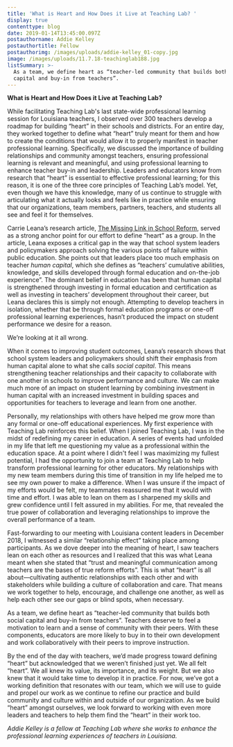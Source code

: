 ```yaml
---
title: 'What is Heart and How Does it Live at Teaching Lab? '
display: true
contenttype: blog
date: 2019-01-14T13:45:00.097Z
postauthorname: Addie Kelley
postauthortitle: Fellow
postauthorimg: /images/uploads/addie-kelley_01-copy.jpg
image: /images/uploads/11.7.18-teachinglab188.jpg
listSummary: >-
  As a team, we define heart as “teacher-led community that builds both social
  capital and buy-in from teachers”.
---
```

**What is Heart and How Does it Live at Teaching Lab?**

While facilitating Teaching Lab's last state-wide professional learning session for Louisiana teachers, I observed over 300 teachers develop a roadmap for building “heart” in their schools and districts. For an entire day, they worked together to define what “heart” truly meant for them and how to create the conditions that would allow it to properly manifest in teacher professional learning. Specifically, we discussed the importance of building relationships and community amongst teachers, ensuring professional learning is relevant and meaningful, and using professional learning to enhance teacher buy-in and leadership. Leaders and educators know from research that “heart” is essential to effective professional learning; for this reason, it is one of the three core principles of Teaching Lab’s model. Yet, even though we have this knowledge, many of us continue to struggle with articulating what it actually looks and feels like in practice while ensuring that our organizations, team members, partners, teachers, and students all see and feel it for themselves. 

Carrie Leana’s research article, [The Missing Link in School Reform](https://www2.ed.gov/programs/slcp/2011progdirmtg/mislinkinrfm.pdf), served as a strong anchor point for our effort to define “heart” as a group. In the article, Leana exposes a critical gap in the way that school system leaders and policymakers approach solving the various points of failure within public education. She points out that leaders place too much emphasis on teacher _human capital_, which she defines as “teachers’ cumulative abilities, knowledge, and skills developed through formal education and on-the-job experience”. The dominant belief in education has been that human capital is strengthened through investing in formal education and certification as well as investing in teachers’ development throughout their career, but Leana declares this is simply not enough. Attempting to develop teachers in isolation, whether that be through formal education programs or one-off professional learning experiences, hasn’t produced the impact on student performance we desire for a reason. 

We’re looking at it all wrong. 

When it comes to improving student outcomes, Leana’s research shows that school system leaders and policymakers should shift their emphasis from human capital alone to what she calls _social capital_. This means strengthening teacher relationships and their capacity to collaborate with one another in schools to improve performance and culture. We can make much more of an impact on student learning by combining investment in human capital with an increased investment in building spaces and opportunities for teachers to leverage and learn from one another. 

Personally, my relationships with others have helped me grow more than any formal or one-off educational experiences. My first experience with Teaching Lab reinforces this belief. When I joined Teaching Lab, I was in the midst of redefining my career in education. A series of events had unfolded in my life that left me questioning my value as a professional within the education space. At a point where I didn't feel I was maximizing my fullest potential, I had the opportunity to join a team at Teaching Lab to help transform professional learning for other educators. My relationships with my new team members during this time of transition in my life helped me to see my own power to make a difference. When I was unsure if the impact of my efforts would be felt, my teammates reassured me that it would with time and effort. I was able to lean on them as I sharpened my skills and grew confidence until I felt assured in my abilities. For me, that revealed the true power of collaboration and leveraging relationships to improve the overall performance of a team. 

Fast-forwarding to our meeting with Louisiana content leaders in December 2018, I witnessed a similar “relationship effect” taking place among participants. As we dove deeper into the meaning of heart, I saw teachers lean on each other as resources and I realized that this was what Leana meant when she stated that “trust and meaningful communication among teachers are the bases of true reform efforts”. This is what “heart” is all about—cultivating authentic relationships with each other and with stakeholders while building a culture of collaboration and care. That means we work together to help, encourage, and challenge one another, as well as help each other see our gaps or blind spots, when necessary.

As a team, we define heart as “teacher-led community that builds both social capital and buy-in from teachers”. Teachers deserve to feel a motivation to learn and a sense of community with their peers. With these components, educators are more likely to buy in to their own development and work collaboratively with their peers to improve instruction.

By the end of the day with teachers, we’d made progress toward defining “heart” but acknowledged that we weren’t finished just yet. We all felt “heart”. We all knew its value, its importance, and its weight. But we also knew that it would take time to develop it in practice. For now, we’ve got a working definition that resonates with our team, which we will use to guide and propel our work as we continue to refine our practice and build community and culture within and outside of our organization. As we build “heart” amongst ourselves, we look forward to working with even more leaders and teachers to help them find the “heart” in their work too. 

_Addie Kelley is a fellow at Teaching Lab where she works to enhance the professional learning experiences of teachers in Louisiana._
